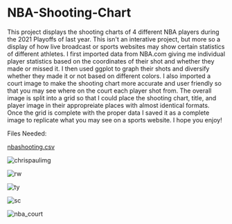 # NBA-Shooting-Chart
This project displays the shooting charts of 4 different NBA players during the 2021 Playoffs of last year.
This isn't an interative project, but more so a display of how live broadcast or sports websites may show certain statistics of different athletes.
I first imported data from NBA.com giving me individual player statistics based on the coordinates of their shot and whether they made or missed it. 
I then used ggplot to graph their shots and diversify whether they made it or not based on different colors.
I also imported a court image to make the shooting chart more accurate and user friendly so that you may see where on the court each player shot from.
The overall image is split into a grid so that I could place the shooting chart, title, and player image in their appropreiate places with almost identical formats.
Once the grid is complete with the proper data I saved it as a complete image to replicate what you may see on a sports website. I hope you enjoy!

Files Needed:

[nbashooting.csv](https://github.com/tedmeade/NBA-Shooting-Chart/files/10221371/nbashooting.csv)


![chrispaulimg](https://user-images.githubusercontent.com/120126470/207425082-9fbe6617-97d3-41b3-855d-5560466554ab.png)

![rw](https://user-images.githubusercontent.com/120126470/207425099-2681669e-9ce5-43a2-b590-bf56df3dbaf9.png)

![ty](https://user-images.githubusercontent.com/120126470/207425119-dacc2969-d6ef-44a1-b51f-5ebb32585e32.jpeg)


![sc](https://user-images.githubusercontent.com/120126470/207425139-a009c72b-5eff-444f-a196-44a73333c54f.jpeg)

![nba_court](https://user-images.githubusercontent.com/120126470/207425170-817b72d6-0033-4883-8dff-fbc36ace3955.jpeg)

